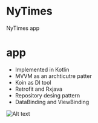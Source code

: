 # NyTimes
NyTimes app

# app 
  - Implemented in Kotlin
  - MVVM as an archticutre patter
  - Koin as DI tool
  - Retrofit and Rxjava
  - Repository desing pattern
  - DataBinding and ViewBinding
  
  
  ![Alt text](NyTimes/Untitled.png?raw=true "Title")    

  
  
  
  

